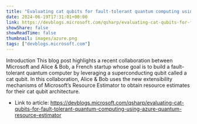 ```yaml
---
title: "Evaluating cat qubits for fault-tolerant quantum computing using Azure Quantum Resource Estimator"
date: 2024-06-19T17:31:01+00:00
link: https://devblogs.microsoft.com/qsharp/evaluating-cat-qubits-for-fault-tolerant-quantum-computing-using-azure-quantum-resource-estimator
showShare: false
showReadTime: false
thumbnail: images/azure.png
tags: ["devblogs.microsoft.com"]
---
```

Introduction This blog post highlights a recent collaboration between Microsoft and Alice & Bob, a French startup whose goal is to build a fault-tolerant quantum computer by leveraging a superconducting qubit called a cat qubit. In this collaboration, Alice & Bob uses the new extensibility mechanisms of Microsoft’s Resource Estimator to obtain resource estimates for their cat qubit architecture.

- Link to article: https://devblogs.microsoft.com/qsharp/evaluating-cat-qubits-for-fault-tolerant-quantum-computing-using-azure-quantum-resource-estimator